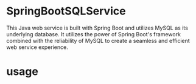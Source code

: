 # SpringBootSQLService
This Java web service is built with Spring Boot and utilizes MySQL as its underlying database. It utilizes the power of Spring Boot's framework combined with the reliability of MySQL to create a seamless and efficient web service experience. 

# usage
